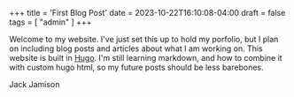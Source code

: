 +++
title = 'First Blog Post'
date = 2023-10-22T16:10:08-04:00
draft = false
tags = [
    "admin"
]
+++

Welcome to my website. I've just set this up to hold my porfolio, but I plan on including blog posts and articles about what I am working on.
This website is built in [Hugo](https://gohugo.io/). I'm still learning markdown, and how to combine it with custom hugo html, so my future posts should be less barebones.

Jack Jamison